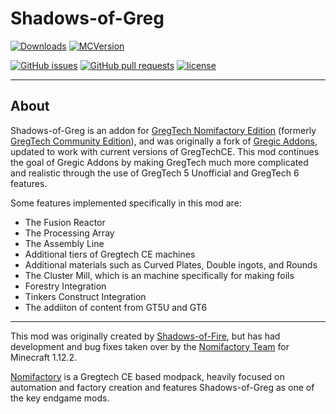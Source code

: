 # Shadows-of-Greg
[![Downloads](http://cf.way2muchnoise.eu/full_316751_downloads.svg)](https://www.curseforge.com/minecraft/mc-mods/shadows-of-greg) [![MCVersion](http://cf.way2muchnoise.eu/versions/For%20MC_316751_all.svg)](https://www.curseforge.com/minecraft/mc-mods/shadows-of-greg)

[![GitHub issues](https://img.shields.io/github/issues/Shadows-of-Fire/Shadows-of-Greg.svg)](https://github.com/Shadows-of-Fire/Shadows-of-Greg/issues) [![GitHub pull requests](https://img.shields.io/github/issues-pr/Shadows-of-Fire/Shadows-of-Greg.svg)](https://github.com/Shadows-of-Fire/Shadows-of-Greg/pulls) [![license](https://img.shields.io/github/license/Shadows-of-Fire/Shadows-of-Greg.svg)](../master/LICENSE)

----

## About

Shadows-of-Greg is an addon for [GregTech Nomifactory Edition](https://github.com/Nomifactory/GregTech) (formerly [GregTech Community Edition](https://github.com/GregTechCE/GregTech)), and was originally a fork of [Gregic Addons](https://github.com/TheLimePixel/GregicAdditions), updated to work with current versions of GregTechCE. This mod continues the goal of Gregic Addons by making GregTech much more complicated and realistic through the use of GregTech 5 Unofficial and GregTech 6 features.

Some features implemented specifically in this mod are:
- The Fusion Reactor
- The Processing Array
- The Assembly Line
- Additional tiers of Gregtech CE machines
- Additional materials such as Curved Plates, Double ingots, and Rounds
- The Cluster Mill, which is an machine specifically for making foils
- Forestry Integration
- Tinkers Construct Integration
- The addiiton of content from GT5U and GT6

----

This mod was originally created by [Shadows-of-Fire](https://github.com/Shadows-of-Fire), but has had development and bug fixes taken over by the [Nomifactory Team](https://github.com/Nomifactory) for Minecraft 1.12.2. 

[Nomifactory](https://www.curseforge.com/minecraft/modpacks/nomifactory) is a Gregtech CE based modpack, heavily focused on automation and factory creation and features Shadows-of-Greg as one of the key endgame mods. 
